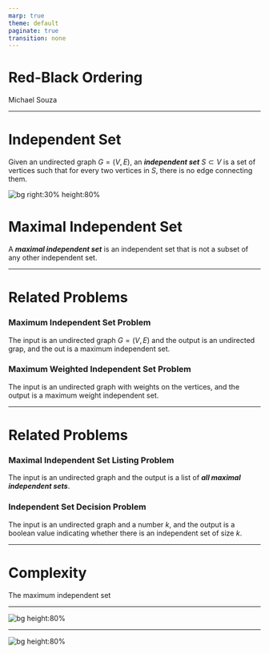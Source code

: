 ```yaml
---
marp: true
theme: default
paginate: true
transition: none
---
```

<style>
    section {
        display: flex;
        justify-content: start;
    }
</style>

<style scoped>
    section {
        display: flex;
        justify-content: center;
    }
</style>

# Red-Black Ordering

Michael Souza

---

# Independent Set

Given an undirected graph $G=(V, E)$, an ***independent set*** $S\subset V$ is a set of vertices such that for every two vertices in $S$, there is no edge connecting them.

![bg right:30% height:80%](figures/example_sets.png)


# Maximal Independent Set

A ***maximal independent set*** is an independent set that is not a subset of any other independent set.

---
# Related Problems

### Maximum Independent Set Problem
The input is an undirected graph $G = (V, E)$ and the output is an undirected grap, and the out is a maximum independent set.

### Maximum Weighted Independent Set Problem
The input is an undirected graph with weights on the vertices, and the output is a maximum weight independent set.

---
# Related Problems

### Maximal Independent Set Listing Problem
The input is an undirected graph and the output is a list of ***all maximal independent sets***.

### Independent Set Decision Problem
The input is an undirected graph and a number $k$, and the output is a boolean value indicating whether there is an independent set of size $k$.

---
# Complexity

The maximum independent set

---
![bg height:80%](figures/boxplot_nRedEqs.png)

---
![bg height:80%](figures/boxplot_nBlocksRed.png)